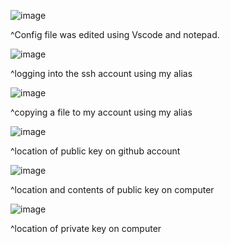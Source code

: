 ![image](https://user-images.githubusercontent.com/97646229/167334814-6bfc6bb7-008b-4705-a562-9a1660c96530.png)

^Config file was edited using Vscode and notepad.

![image](https://user-images.githubusercontent.com/97646229/167334921-41ea8de0-08e0-45b9-affa-76a444c33941.png)

^logging into the ssh account using my alias

![image](https://user-images.githubusercontent.com/97646229/167336569-fae12abb-0c9f-42f6-b59f-181099b399a8.png)

^copying a file to my account using my alias

![image](https://user-images.githubusercontent.com/97646229/167340574-a03fa15e-c324-429d-a5ab-99d069080f11.png)

^location of public key on github account

![image](https://user-images.githubusercontent.com/97646229/167340221-e5e5d443-5bc9-411e-9fcf-2784a05634ad.png)

^location and contents of public key on computer

![image](https://user-images.githubusercontent.com/97646229/167340319-1f82b2ff-7747-420c-9c2a-51fe261c84ed.png)

^location of private key on computer



